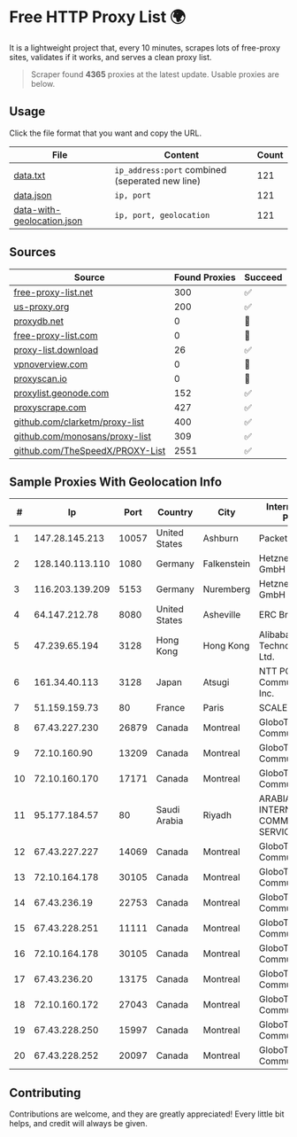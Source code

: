 
# Free HTTP Proxy List 🌍

It is a lightweight project that, every 10 minutes, scrapes lots of free-proxy sites, validates if it works, and serves a clean proxy list.


> Scraper found **4365** proxies at the latest update. Usable proxies are below.

## Usage

Click the file format that you want and copy the URL.


|File|Content|Count|
|----|-------|-----|
|[data.txt](https://raw.githubusercontent.com/themiralay/Proxy-List-World/master/data.txt)|`ip_address:port` combined (seperated new line)|121|
|[data.json](https://raw.githubusercontent.com/themiralay/Proxy-List-World/master/data.json)|`ip, port`|121|
|[data-with-geolocation.json](https://raw.githubusercontent.com/themiralay/Proxy-List-World/master/data-with-geolocation.json)|`ip, port, geolocation`|121|

## Sources

|Source|Found Proxies|Succeed|
|------|-------------|-------|
|[free-proxy-list.net](https://free-proxy-list.net)|300|✅|
|[us-proxy.org](https://www.us-proxy.org)|200|✅|
|[proxydb.net](http://proxydb.net)|0|🚫|
|[free-proxy-list.com](https://free-proxy-list.com/?page=&port=&type%5B%5D=http&type%5B%5D=https&up_time=0&search=Search)|0|🚫|
|[proxy-list.download](https://www.proxy-list.download/HTTP)|26|✅|
|[vpnoverview.com](https://vpnoverview.com/privacy/anonymous-browsing/free-proxy-servers)|0|🚫|
|[proxyscan.io](https://www.proxyscan.io)|0|🚫|
|[proxylist.geonode.com](https://proxylist.geonode.com/api/proxy-list?limit=300&page=1&sort_by=lastChecked&sort_type=desc&protocols=http,https)|152|✅|
|[proxyscrape.com](https://api.proxyscrape.com/v2/?request=displayproxies&protocol=http&timeout=10000&country=all&ssl=all&anonymity=all)|427|✅|
|[github.com/clarketm/proxy-list](https://raw.githubusercontent.com/clarketm/proxy-list/master/proxy-list-raw.txt)|400|✅|
|[github.com/monosans/proxy-list](https://raw.githubusercontent.com/monosans/proxy-list/main/proxies/http.txt)|309|✅|
|[github.com/TheSpeedX/PROXY-List](https://raw.githubusercontent.com/TheSpeedX/PROXY-List/master/http.txt)|2551|✅|


## Sample Proxies With Geolocation Info

|#|Ip|Port|Country|City|Internet Service Provider|
|-|--|----|-------|----|-------------------------|
|1|147.28.145.213|10057|United States|Ashburn|Packet Host, Inc.|
|2|128.140.113.110|1080|Germany|Falkenstein|Hetzner Online GmbH|
|3|116.203.139.209|5153|Germany|Nuremberg|Hetzner Online GmbH|
|4|64.147.212.78|8080|United States|Asheville|ERC Broadband|
|5|47.239.65.194|3128|Hong Kong|Hong Kong|Alibaba (US) Technology Co., Ltd.|
|6|161.34.40.113|3128|Japan|Atsugi|NTT PC Communications, Inc.|
|7|51.159.159.73|80|France|Paris|SCALEWAY|
|8|67.43.227.230|26879|Canada|Montreal|GloboTech Communications|
|9|72.10.160.90|13209|Canada|Montreal|GloboTech Communications|
|10|72.10.160.170|17171|Canada|Montreal|GloboTech Communications|
|11|95.177.184.57|80|Saudi Arabia|Riyadh|ARABIAN INTERNET & COMMUNICATIONS SERVICES CO.LTD|
|12|67.43.227.227|14069|Canada|Montreal|GloboTech Communications|
|13|72.10.164.178|30105|Canada|Montreal|GloboTech Communications|
|14|67.43.236.19|22753|Canada|Montreal|GloboTech Communications|
|15|67.43.228.251|11111|Canada|Montreal|GloboTech Communications|
|16|72.10.164.178|30105|Canada|Montreal|GloboTech Communications|
|17|67.43.236.20|13175|Canada|Montreal|GloboTech Communications|
|18|72.10.160.172|27043|Canada|Montreal|GloboTech Communications|
|19|67.43.228.250|15997|Canada|Montreal|GloboTech Communications|
|20|67.43.228.252|20097|Canada|Montreal|GloboTech Communications|



## Contributing

Contributions are welcome, and they are greatly appreciated! Every
little bit helps, and credit will always be given.

